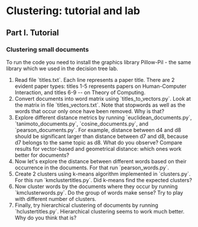 # Clustering: tutorial and lab
## Part I. Tutorial
### Clustering small documents

To run the code you need to install the graphics library Pillow-Pil - the same library which we used in the decision tree lab.
<ol>
  <li>
    Read file `titles.txt`. Each line represents a paper title. There are 2 evident paper types: titles 1-5 represents papers on Human-Computer Interaction, and titles 6-9 -- on Theory of Computing. 
  </li>
  <li>
    Convert documents into word matrix using `titles_to_vectors.py`. Look at the matrix in file `titles_vectors.txt`. Note that stopwords as well as the words that occur only once have been removed. Why is that?
  </li>
  <li>
    Explore different distance metrics by running `euclidean_documents.py`, `tanimoto_documents.py`, `cosine_documents.py`, and `pearson_documents.py`. For example, distance between d4 and d8 should be significant larger than distance between d7 and d8, because d7 belongs to the same topic as d8. What do you observe? Compare results for vector-based and geometrical distance: which ones work better for documents?
  </li>
  <li>
    Now let's explore the distance between different words based on their occurrence in the documents. For that run `pearson_words.py`.
  </li>
  <li>
    Create 2 clusters using k-means algorithm implemented in `clusters.py`. For this run `kmclustertitles.py`. Did k-means find the expected clusters?
  </li>
  <li> Now cluster words by the documents where they occur by running `kmclusterwords.py`. Do the group of words make sense? Try to play with different number of clusters.
  </li>
  <li>Finally, try hierarchical clustering of documents by running `hclustertitles.py`. Hierarchical clustering seems to work much better. Why do you think that is?
  </li>
</ol>
